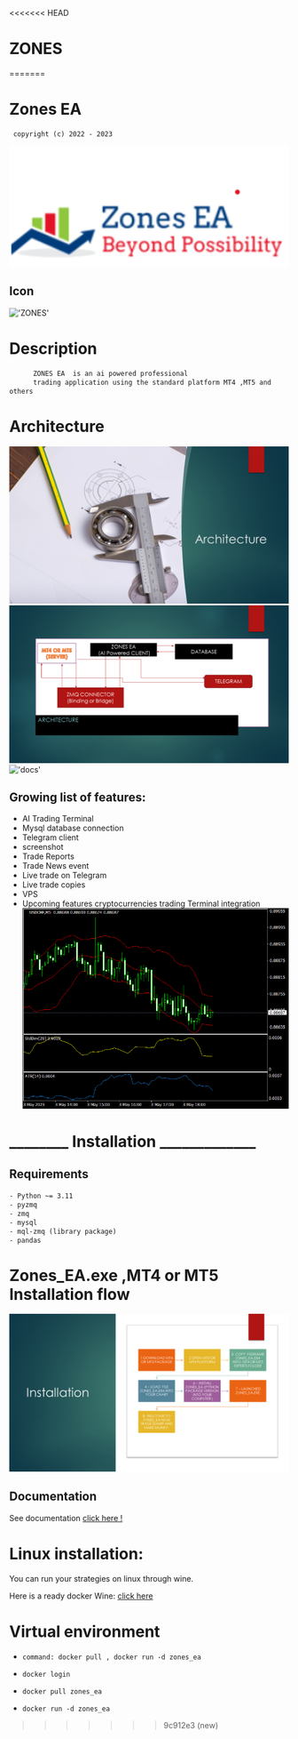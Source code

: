 <<<<<<< HEAD
# ZONES
=======
# Zones EA

     copyright (c) 2022 - 2023  

!['ZONES'](./src/images/zones_ea.png)

## Icon

!['ZONES'](./src/images/zones_ea.ico)

# Description

          ZONES EA  is an ai powered professional  
          trading application using the standard platform MT4 ,MT5 and others

# Architecture

!['Architecture'](./src/images/Architecture/zones_ea/Slide3.PNG)
!['Architecture'](./src/images/Architecture/zones_ea/Slide4.PNG)
!['docs'](./src/License/LICENSE)

## Growing list of features:

- AI Trading Terminal
- Mysql database connection
- Telegram client
- screenshot
- Trade Reports
- Trade News event
- Live trade on Telegram
- Live trade copies
- VPS
- Upcoming features cryptocurrencies trading Terminal integration
  ![screenshot](MT4/Files/USDCHF5.gif)

# ________ Installation _____________
## Requirements
    - Python ~= 3.11
    - pyzmq
    - zmq
    - mysql
    - mql-zmq (library package)
    - pandas

# Zones_EA.exe ,MT4 or MT5 Installation flow

!['alt text'](src/images/ZONESEA/Slide2.PNG)
## Documentation

See documentation [click here !](src/docs/ZONESEA.pdf)

# Linux installation:

You can run your strategies on linux through wine.

Here is a ready docker Wine:   [click here](https://hub.docker.com/docker-wine/nguemechieu/zones_ea)

# Virtual environment

-     command: docker pull , docker run -d zones_ea
-     docker login 
-     docker pull zones_ea
-     docker run -d zones_ea
>>>>>>> 9c912e3 (new)
